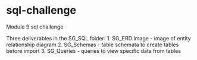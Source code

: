 # sql-challenge
Module 9 sql challenge

Three deliverables in the SG_SQL folder:
    1. SG_ERD Image - image of entity relationship diagram
    2. SG_Schemas - table schemata to create tables before import
    3. SG_Queries - queries to view specific data from tables
